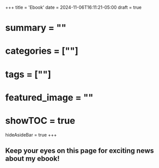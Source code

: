 +++
title = 'Ebook'
date = 2024-11-06T16:11:21-05:00
draft = true
# summary = ""
# categories = [""]
# tags = [""]
# featured_image = ""
# showTOC = true
hideAsideBar = true
+++
## Keep your eyes on this page for exciting news about my ebook!